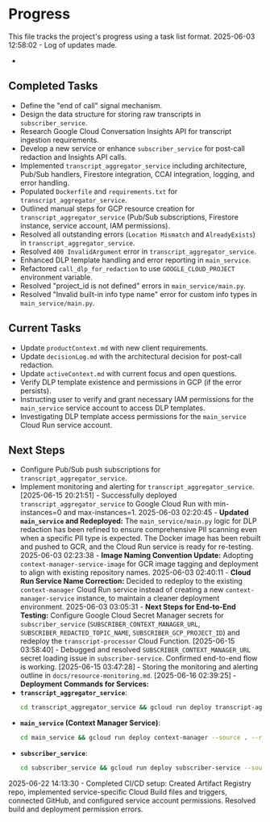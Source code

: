 # Progress

This file tracks the project's progress using a task list format.
2025-06-03 12:58:02 - Log of updates made.

*

## Completed Tasks

*   Define the "end of call" signal mechanism.
*   Design the data structure for storing raw transcripts in `subscriber_service`.
*   Research Google Cloud Conversation Insights API for transcript ingestion requirements.
*   Develop a new service or enhance `subscriber_service` for post-call redaction and Insights API calls.
*   Implemented `transcript_aggregator_service` including architecture, Pub/Sub handlers, Firestore integration, CCAI integration, logging, and error handling.
*   Populated `Dockerfile` and `requirements.txt` for `transcript_aggregator_service`.
*   Outlined manual steps for GCP resource creation for `transcript_aggregator_service` (Pub/Sub subscriptions, Firestore instance, service account, IAM permissions).
*   Resolved all outstanding errors (`Location Mismatch` and `AlreadyExists`) in `transcript_aggregator_service`.
*   Resolved `400 InvalidArgument` error in `transcript_aggregator_service`.
*   Enhanced DLP template handling and error reporting in `main_service`.
*   Refactored `call_dlp_for_redaction` to use `GOOGLE_CLOUD_PROJECT` environment variable.
*   Resolved "project_id is not defined" errors in `main_service/main.py`.
*   Resolved "Invalid built-in info type name" error for custom info types in `main_service/main.py`.

## Current Tasks

*   Update `productContext.md` with new client requirements.
*   Update `decisionLog.md` with the architectural decision for post-call redaction.
*   Update `activeContext.md` with current focus and open questions.
*   Verify DLP template existence and permissions in GCP (if the error persists).
*   Instructing user to verify and grant necessary IAM permissions for the `main_service` service account to access DLP templates.
*   Investigating DLP template access permissions for the `main_service` Cloud Run service account.

## Next Steps

*   Configure Pub/Sub push subscriptions for `transcript_aggregator_service`.
*   Implement monitoring and alerting for `transcript_aggregator_service`.
[2025-06-15 20:21:51] - Successfully deployed `transcript_aggregator_service` to Google Cloud Run with min-instances=0 and max-instances=1.
2025-06-03 02:20:45 - **Updated `main_service` and Redeployed:** The `main_service/main.py` logic for DLP redaction has been refined to ensure comprehensive PII scanning even when a specific PII type is expected. The Docker image has been rebuilt and pushed to GCR, and the Cloud Run service is ready for re-testing.
2025-06-03 02:23:38 - **Image Naming Convention Update:** Adopting `context-manager-service-image` for GCR image tagging and deployment to align with existing repository names.
2025-06-03 02:40:11 - **Cloud Run Service Name Correction:** Decided to redeploy to the existing `context-manager` Cloud Run service instead of creating a new `context-manager-service` instance, to maintain a cleaner deployment environment.
2025-06-03 03:05:31 - **Next Steps for End-to-End Testing:** Configure Google Cloud Secret Manager secrets for `subscriber_service` (`SUBSCRIBER_CONTEXT_MANAGER_URL`, `SUBSCRIBER_REDACTED_TOPIC_NAME`, `SUBSCRIBER_GCP_PROJECT_ID`) and redeploy the `transcript-processor` Cloud Function.
[2025-06-15 03:58:40] - Debugged and resolved `SUBSCRIBER_CONTEXT_MANAGER_URL` secret loading issue in `subscriber-service`. Confirmed end-to-end flow is working.
[2025-06-15 03:47:28] - Storing the monitoring and alerting outline in `docs/resource-monitoring.md`.
[2025-06-16 02:39:25] - **Deployment Commands for Services:**
*   **`transcript_aggregator_service`**:
    ```bash
    cd transcript_aggregator_service && gcloud run deploy transcript-aggregator-service --source . --region us-central1 --project YOUR_GCP_PROJECT_ID --allow-unauthenticated --set-env-vars CONTEXT_TTL_SECONDS=3600 --set-env-vars GOOGLE_CLOUD_PROJECT=PROJECT_ID --set-env-vars AGGREGATED_TRANSCRIPTS_BUCKET=pg-transcript --min-instances=0 --max-instances=1
    ```
*   **`main_service` (Context Manager Service)**:
    ```bash
    cd main_service && gcloud run deploy context-manager --source . --region us-central1 --project PROJECT_ID --allow-unauthenticated --set-env-vars GOOGLE_CLOUD_PROJECT=PROJECT_ID --set-env-vars CONTEXT_TTL_SECONDS=90 --min-instances=0 --max-instances=1
    ```
*   **`subscriber_service`**:
    ```bash
    cd subscriber_service && gcloud run deploy subscriber-service --source . --region us-central1 --project PROJECT_ID --allow-unauthenticated --set-env-vars GCP_PROJECT_ID_FOR_SECRETS=PROJECT_ID --min-instances=0 --max-instances=1
    ```
2025-06-22 14:13:30 - Completed CI/CD setup: Created Artifact Registry repo, implemented service-specific Cloud Build files and triggers, connected GitHub, and configured service account permissions. Resolved build and deployment permission errors.